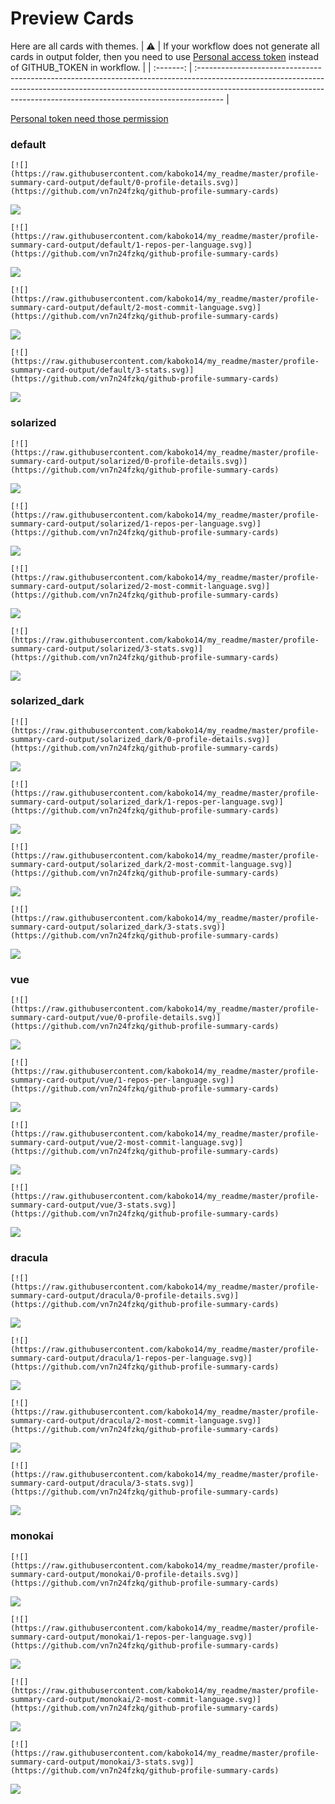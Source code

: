 
# Preview Cards

Here are all cards with themes.
| :warning: | If your workflow does not generate all cards in output folder, then you need to use [Personal access token](https://docs.github.com/en/actions/configuring-and-managing-workflows/creating-and-storing-encrypted-secrets) instead of GITHUB_TOKEN in workflow. |
| :-------: | :------------------------------------------------------------------------------------------------------------------------------------------------------------------------------------------------------------------------------------------------ |

[Personal token need those permission](https://github.com/vn7n24fzkq/github-profile-summary-cards/wiki/Personal-access-token-permissions)


### default


```
[![](https://raw.githubusercontent.com/kaboko14/my_readme/master/profile-summary-card-output/default/0-profile-details.svg)](https://github.com/vn7n24fzkq/github-profile-summary-cards)
```
![](https://raw.githubusercontent.com/kaboko14/my_readme/master/profile-summary-card-output/default/0-profile-details.svg)


```
[![](https://raw.githubusercontent.com/kaboko14/my_readme/master/profile-summary-card-output/default/1-repos-per-language.svg)](https://github.com/vn7n24fzkq/github-profile-summary-cards)
```
![](https://raw.githubusercontent.com/kaboko14/my_readme/master/profile-summary-card-output/default/1-repos-per-language.svg)


```
[![](https://raw.githubusercontent.com/kaboko14/my_readme/master/profile-summary-card-output/default/2-most-commit-language.svg)](https://github.com/vn7n24fzkq/github-profile-summary-cards)
```
![](https://raw.githubusercontent.com/kaboko14/my_readme/master/profile-summary-card-output/default/2-most-commit-language.svg)


```
[![](https://raw.githubusercontent.com/kaboko14/my_readme/master/profile-summary-card-output/default/3-stats.svg)](https://github.com/vn7n24fzkq/github-profile-summary-cards)
```
![](https://raw.githubusercontent.com/kaboko14/my_readme/master/profile-summary-card-output/default/3-stats.svg)


### solarized


```
[![](https://raw.githubusercontent.com/kaboko14/my_readme/master/profile-summary-card-output/solarized/0-profile-details.svg)](https://github.com/vn7n24fzkq/github-profile-summary-cards)
```
![](https://raw.githubusercontent.com/kaboko14/my_readme/master/profile-summary-card-output/solarized/0-profile-details.svg)


```
[![](https://raw.githubusercontent.com/kaboko14/my_readme/master/profile-summary-card-output/solarized/1-repos-per-language.svg)](https://github.com/vn7n24fzkq/github-profile-summary-cards)
```
![](https://raw.githubusercontent.com/kaboko14/my_readme/master/profile-summary-card-output/solarized/1-repos-per-language.svg)


```
[![](https://raw.githubusercontent.com/kaboko14/my_readme/master/profile-summary-card-output/solarized/2-most-commit-language.svg)](https://github.com/vn7n24fzkq/github-profile-summary-cards)
```
![](https://raw.githubusercontent.com/kaboko14/my_readme/master/profile-summary-card-output/solarized/2-most-commit-language.svg)


```
[![](https://raw.githubusercontent.com/kaboko14/my_readme/master/profile-summary-card-output/solarized/3-stats.svg)](https://github.com/vn7n24fzkq/github-profile-summary-cards)
```
![](https://raw.githubusercontent.com/kaboko14/my_readme/master/profile-summary-card-output/solarized/3-stats.svg)


### solarized_dark


```
[![](https://raw.githubusercontent.com/kaboko14/my_readme/master/profile-summary-card-output/solarized_dark/0-profile-details.svg)](https://github.com/vn7n24fzkq/github-profile-summary-cards)
```
![](https://raw.githubusercontent.com/kaboko14/my_readme/master/profile-summary-card-output/solarized_dark/0-profile-details.svg)


```
[![](https://raw.githubusercontent.com/kaboko14/my_readme/master/profile-summary-card-output/solarized_dark/1-repos-per-language.svg)](https://github.com/vn7n24fzkq/github-profile-summary-cards)
```
![](https://raw.githubusercontent.com/kaboko14/my_readme/master/profile-summary-card-output/solarized_dark/1-repos-per-language.svg)


```
[![](https://raw.githubusercontent.com/kaboko14/my_readme/master/profile-summary-card-output/solarized_dark/2-most-commit-language.svg)](https://github.com/vn7n24fzkq/github-profile-summary-cards)
```
![](https://raw.githubusercontent.com/kaboko14/my_readme/master/profile-summary-card-output/solarized_dark/2-most-commit-language.svg)


```
[![](https://raw.githubusercontent.com/kaboko14/my_readme/master/profile-summary-card-output/solarized_dark/3-stats.svg)](https://github.com/vn7n24fzkq/github-profile-summary-cards)
```
![](https://raw.githubusercontent.com/kaboko14/my_readme/master/profile-summary-card-output/solarized_dark/3-stats.svg)


### vue


```
[![](https://raw.githubusercontent.com/kaboko14/my_readme/master/profile-summary-card-output/vue/0-profile-details.svg)](https://github.com/vn7n24fzkq/github-profile-summary-cards)
```
![](https://raw.githubusercontent.com/kaboko14/my_readme/master/profile-summary-card-output/vue/0-profile-details.svg)


```
[![](https://raw.githubusercontent.com/kaboko14/my_readme/master/profile-summary-card-output/vue/1-repos-per-language.svg)](https://github.com/vn7n24fzkq/github-profile-summary-cards)
```
![](https://raw.githubusercontent.com/kaboko14/my_readme/master/profile-summary-card-output/vue/1-repos-per-language.svg)


```
[![](https://raw.githubusercontent.com/kaboko14/my_readme/master/profile-summary-card-output/vue/2-most-commit-language.svg)](https://github.com/vn7n24fzkq/github-profile-summary-cards)
```
![](https://raw.githubusercontent.com/kaboko14/my_readme/master/profile-summary-card-output/vue/2-most-commit-language.svg)


```
[![](https://raw.githubusercontent.com/kaboko14/my_readme/master/profile-summary-card-output/vue/3-stats.svg)](https://github.com/vn7n24fzkq/github-profile-summary-cards)
```
![](https://raw.githubusercontent.com/kaboko14/my_readme/master/profile-summary-card-output/vue/3-stats.svg)


### dracula


```
[![](https://raw.githubusercontent.com/kaboko14/my_readme/master/profile-summary-card-output/dracula/0-profile-details.svg)](https://github.com/vn7n24fzkq/github-profile-summary-cards)
```
![](https://raw.githubusercontent.com/kaboko14/my_readme/master/profile-summary-card-output/dracula/0-profile-details.svg)


```
[![](https://raw.githubusercontent.com/kaboko14/my_readme/master/profile-summary-card-output/dracula/1-repos-per-language.svg)](https://github.com/vn7n24fzkq/github-profile-summary-cards)
```
![](https://raw.githubusercontent.com/kaboko14/my_readme/master/profile-summary-card-output/dracula/1-repos-per-language.svg)


```
[![](https://raw.githubusercontent.com/kaboko14/my_readme/master/profile-summary-card-output/dracula/2-most-commit-language.svg)](https://github.com/vn7n24fzkq/github-profile-summary-cards)
```
![](https://raw.githubusercontent.com/kaboko14/my_readme/master/profile-summary-card-output/dracula/2-most-commit-language.svg)


```
[![](https://raw.githubusercontent.com/kaboko14/my_readme/master/profile-summary-card-output/dracula/3-stats.svg)](https://github.com/vn7n24fzkq/github-profile-summary-cards)
```
![](https://raw.githubusercontent.com/kaboko14/my_readme/master/profile-summary-card-output/dracula/3-stats.svg)


### monokai


```
[![](https://raw.githubusercontent.com/kaboko14/my_readme/master/profile-summary-card-output/monokai/0-profile-details.svg)](https://github.com/vn7n24fzkq/github-profile-summary-cards)
```
![](https://raw.githubusercontent.com/kaboko14/my_readme/master/profile-summary-card-output/monokai/0-profile-details.svg)


```
[![](https://raw.githubusercontent.com/kaboko14/my_readme/master/profile-summary-card-output/monokai/1-repos-per-language.svg)](https://github.com/vn7n24fzkq/github-profile-summary-cards)
```
![](https://raw.githubusercontent.com/kaboko14/my_readme/master/profile-summary-card-output/monokai/1-repos-per-language.svg)


```
[![](https://raw.githubusercontent.com/kaboko14/my_readme/master/profile-summary-card-output/monokai/2-most-commit-language.svg)](https://github.com/vn7n24fzkq/github-profile-summary-cards)
```
![](https://raw.githubusercontent.com/kaboko14/my_readme/master/profile-summary-card-output/monokai/2-most-commit-language.svg)


```
[![](https://raw.githubusercontent.com/kaboko14/my_readme/master/profile-summary-card-output/monokai/3-stats.svg)](https://github.com/vn7n24fzkq/github-profile-summary-cards)
```
![](https://raw.githubusercontent.com/kaboko14/my_readme/master/profile-summary-card-output/monokai/3-stats.svg)

